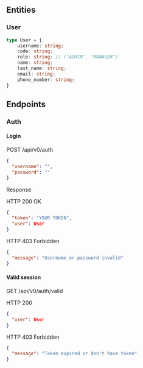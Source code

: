 ## Entities

### User

```ts
type User = {
    username: string;
    code: string;
    role: string; // ("ADMIN", "MANAGER")
    name: string;
    last_name: string;
    email: string;
    phone_number: string;
}
```

## Endpoints

### Auth

#### Login

POST /api/v0/auth

```json
{
  "username": "",
  "password": ""
}
```

Response

HTTP 200 OK

```json
{
  "token": "YOUR TOKEN",
  "user": User
}
```

HTTP 403 Forbidden

```json
{
  "message": "Username or password invalid"
}
```

#### Valid session

GET /api/v0/auth/valid

HTTP 200

```json
{
  "user": User
}
```

HTTP 403 Forbidden

```json
{
  "message": "Token expired or don't have token"
}
```